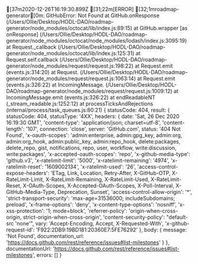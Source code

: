 [37m2020-12-26T16:19:30.899Z [31;22m[ERROR] [32;1mroadmap-generator[0m: GitHubError: Not Found
    at GitHub.onResponse (/Users/Ollie/Desktop/HODL-DAO/roadmap-generator/node_modules/octocat/lib/index.js:89:15)
    at GitHub.wrapper [as onResponse] (/Users/Ollie/Desktop/HODL-DAO/roadmap-generator/node_modules/octocat/node_modules/lodash/index.js:3095:19)
    at Request._callback (/Users/Ollie/Desktop/HODL-DAO/roadmap-generator/node_modules/octocat/lib/index.js:125:31)
    at Request.self.callback (/Users/Ollie/Desktop/HODL-DAO/roadmap-generator/node_modules/request/request.js:198:22)
    at Request.emit (events.js:314:20)
    at Request.<anonymous> (/Users/Ollie/Desktop/HODL-DAO/roadmap-generator/node_modules/request/request.js:1063:14)
    at Request.emit (events.js:326:22)
    at IncomingMessage.<anonymous> (/Users/Ollie/Desktop/HODL-DAO/roadmap-generator/node_modules/request/request.js:1009:12)
    at IncomingMessage.emit (events.js:326:22)
    at endReadableNT (_stream_readable.js:1252:12)
    at processTicksAndRejections (internal/process/task_queues.js:80:21) {
  statusCode: 404,
  result: {
    statusCode: 404,
    statusType: '4XX',
    headers: {
      date: 'Sat, 26 Dec 2020 16:19:30 GMT',
      'content-type': 'application/json; charset=utf-8',
      'content-length': '107',
      connection: 'close',
      server: 'GitHub.com',
      status: '404 Not Found',
      'x-oauth-scopes': 'admin:enterprise, admin:gpg_key, admin:org, admin:org_hook, admin:public_key, admin:repo_hook, delete:packages, delete_repo, gist, notifications, repo, user, workflow, write:discussion, write:packages',
      'x-accepted-oauth-scopes': 'repo',
      'x-github-media-type': 'github.v3',
      'x-ratelimit-limit': '5000',
      'x-ratelimit-remaining': '4974',
      'x-ratelimit-reset': '1609002134',
      'x-ratelimit-used': '26',
      'access-control-expose-headers': 'ETag, Link, Location, Retry-After, X-GitHub-OTP, X-RateLimit-Limit, X-RateLimit-Remaining, X-RateLimit-Used, X-RateLimit-Reset, X-OAuth-Scopes, X-Accepted-OAuth-Scopes, X-Poll-Interval, X-GitHub-Media-Type, Deprecation, Sunset',
      'access-control-allow-origin': '*',
      'strict-transport-security': 'max-age=31536000; includeSubdomains; preload',
      'x-frame-options': 'deny',
      'x-content-type-options': 'nosniff',
      'x-xss-protection': '1; mode=block',
      'referrer-policy': 'origin-when-cross-origin, strict-origin-when-cross-origin',
      'content-security-policy': "default-src 'none'",
      vary: 'Accept-Encoding, Accept, X-Requested-With',
      'x-github-request-id': 'F922:2DB9:19BD181:20360E7:5FE76292'
    },
    body: {
      message: 'Not Found',
      documentation_url: 'https://docs.github.com/rest/reference/issues#list-milestones'
    }
  },
  documentationUrl: 'https://docs.github.com/rest/reference/issues#list-milestones',
  errors: []
}
